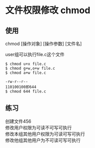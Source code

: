 # 文件权限修改 chmod

## 使用

  chmod [操作对象] [操作参数] [文件名]

user组可以执行file.c这个文件

    $ chmod u+x file.c
    $ chmod g+w,o+w file.c
    $ chmod a+w file.c

    -rw-r--r--
    110100100即644
    $ chmod 644 file.c


## 练习

创建文件456  
修改用户权限为可读不可写可执行  
修改本组其他用户权限为可读可写可执行  
修改他组其他用户为不可读可写可执行  
